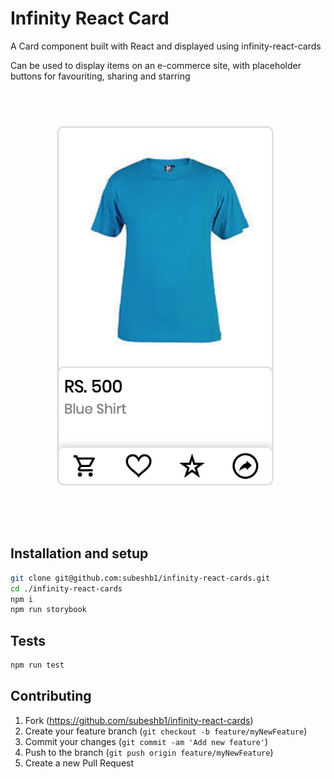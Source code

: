 # Infinity React Card
 
A Card component built with React and displayed using infinity-react-cards

<!-- [![NPM Version][npm-image]][npm-url]
[![Build Status][travis-image]][travis-url]
[![Downloads Stats][npm-downloads]][npm-url] -->

Can be used to display items on an e-commerce site, with placeholder buttons for favouriting, 
sharing and starring

![](images/card_example.png)

## Installation and setup

```sh
git clone git@github.com:subeshb1/infinity-react-cards.git
cd ./infinity-react-cards
npm i
npm run storybook
```

## Tests

```sh
npm run test
```
<!--
## Usage example

A few motivating and useful examples of how your product can be used. Spice this up with code blocks and potentially more screenshots.

_For more examples and usage, please refer to the [Wiki][wiki]._



## Release History

* 0.2.1
    * CHANGE: Update docs (module code remains unchanged)
* 0.2.0
    * CHANGE: Remove `setDefaultXYZ()`
    * ADD: Add `init()`
* 0.1.1
    * FIX: Crash when calling `baz()` (Thanks @GenerousContributorName!)
* 0.1.0
    * The first proper release
    * CHANGE: Rename `foo()` to `bar()`
* 0.0.1
    * Work in progress -->

<!-- ## Meta

Your Name – [@YourTwitter](https://twitter.com/dbader_org) – YourEmail@example.com

Distributed under the XYZ license. See ``LICENSE`` for more information.

[https://github.com/yourname/github-link](https://github.com/dbader/) -->

## Contributing

1. Fork (<https://github.com/subeshb1/infinity-react-cards>)
2. Create your feature branch (`git checkout -b feature/myNewFeature`)
3. Commit your changes (`git commit -am 'Add new feature'`)
4. Push to the branch (`git push origin feature/myNewFeature`)
5. Create a new Pull Request

<!-- Markdown link & img dfn's -->
<!-- [npm-image]: https://img.shields.io/npm/v/datadog-metrics.svg?style=flat-square
[npm-url]: https://npmjs.org/package/datadog-metrics
[npm-downloads]: https://img.shields.io/npm/dm/datadog-metrics.svg?style=flat-square
[travis-image]: https://img.shields.io/travis/dbader/node-datadog-metrics/master.svg?style=flat-square
[travis-url]: https://travis-ci.org/dbader/node-datadog-metrics
[wiki]: https://github.com/yourname/yourproject/wiki
 -->


